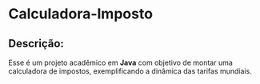 # Calculadora-Imposto

## Descrição:
Esse é um projeto acadêmico em **Java** com objetivo de montar uma calculadora de impostos, exemplificando a dinâmica das tarifas mundiais.
